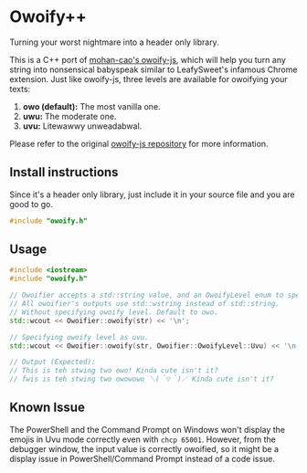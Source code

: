 # Owoify++
Turning your worst nightmare into a header only library.

This is a C++ port of [mohan-cao's owoify-js](https://github.com/mohan-cao/owoify-js), which will help you turn any string into nonsensical babyspeak similar to LeafySweet's infamous Chrome extension. Just like owoify-js, three levels are available for owoifying your texts:

1. **owo (default):** The most vanilla one.
2. **uwu:** The moderate one.
3. **uvu:** Litewawwy unweadabwal.

Please refer to the original [owoify-js repository](https://github.com/mohan-cao/owoify-js) for more information.

## Install instructions

Since it's a header only library, just include it in your source file and you are good to go.

```c++
#include "owoify.h"
```

## Usage

```c++
#include <iostream>
#include "owoify.h"

// Owoifier accepts a std::string value, and an OwoifyLevel enum to specify the level.
// All owoifier's outputs use std::wstring instead of std::string.
// Without specifying owoify level. Default to owo.
std::wcout << Owoifier::owoify(str) << '\n';

// Specifying owoify level as uvu.
std::wcout << Owoifier::owoify(str, Owoifier::OwoifyLevel::Uvu) << '\n';

// Output (Expected):
// This is teh stwing two owo! Kinda cute isn't it?
// fwis is teh stwing two owowowo ＼(＾▽＾)／ Kinda cute isn't it?
```

## Known Issue

The PowerShell and the Command Prompt on Windows won't display the emojis in Uvu mode correctly even with `chcp 65001`. However, from the debugger window, the input value is correctly owoified, so it might be a display issue in PowerShell/Command Prompt instead of a code issue.